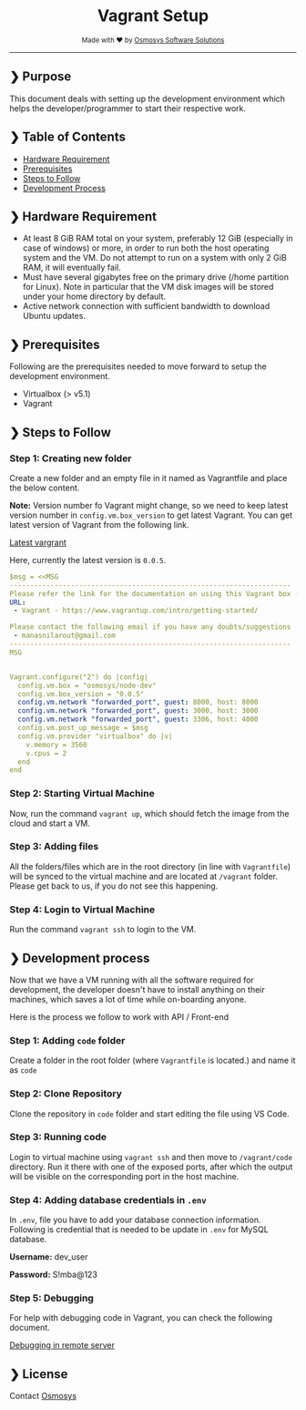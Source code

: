 <h1 align="center">Vagrant Setup</h1>
<p align="center">
  <sub>Made with ❤️ by <a href="https://www.osmosys.asia">Osmosys Software Solutions</a></sub>
</p>

---

## ❯ Purpose

This document deals with setting up the development environment which helps the developer/programmer to start their respective work.

## ❯ Table of Contents

- [Hardware Requirement](#-hardware-requirement)
- [Prerequisites](#-prerequisites)
- [Steps to Follow](#-steps-to-follow)
- [Development Process](#-development-process)


## ❯ Hardware Requirement

- At least 8 GiB RAM total on your system, preferably 12 GiB (especially in case of windows) or more, in order to run both the host operating system and the VM. Do not attempt to run on a system with only 2 GiB RAM, it will eventually fail.
- Must have several gigabytes free on the primary drive (/home partition for Linux). Note in particular that the VM disk images will be stored under your home directory by default.
- Active network connection with sufficient bandwidth to download Ubuntu updates.

## ❯ Prerequisites

Following are the prerequisites needed to move forward to setup the development environment.

- Virtualbox (> v5.1)
- Vagrant

## ❯ Steps to Follow

### Step 1: Creating new folder

Create a new folder and an empty file in it named as Vagrantfile and place the below content.

**Note:** Version number fo Vagrant might change, so we need to keep latest version number in `config.vm.box_version` to get latest Vagrant.
You can get latest version of Vagrant from the following link.

[Latest vargrant](https://app.vagrantup.com/osmosys/boxes/node-dev)

Here, currently the latest version is `0.0.5`.

```yml
$msg = <<MSG
---------------------------------------------------------------------
Please refer the link for the documentation on using this Vagrant box -
URL:
 - Vagrant - https://www.vagrantup.com/intro/getting-started/

Please contact the following email if you have any doubts/suggestions
 - manasnilarout@gmail.com
---------------------------------------------------------------------
MSG


Vagrant.configure("2") do |config|
  config.vm.box = "osmosys/node-dev"
  config.vm.box_version = "0.0.5"
  config.vm.network "forwarded_port", guest: 8000, host: 8000
  config.vm.network "forwarded_port", guest: 3000, host: 3000
  config.vm.network "forwarded_port", guest: 3306, host: 4000
  config.vm.post_up_message = $msg
  config.vm.provider "virtualbox" do |v|
    v.memory = 3560
    v.cpus = 2
  end
end
```

### Step 2: Starting Virtual Machine

Now, run the command `vagrant up`, which should fetch the image from the cloud and start a VM.

### Step 3: Adding files

All the folders/files which are in the root directory (in line with `Vagrantfile`) will be synced to the virtual machine and are located at `/vagrant` folder. Please get back to us, if you do not see this happening.

### Step 4: Login to Virtual Machine

Run the command `vagrant ssh` to login to the VM.

## ❯ Development process

Now that we have a VM running with all the software required for development, the developer doesn't have to install anything on their machines, which saves a lot of time while on-boarding anyone.

Here is the process we follow to work with API / Front-end

### Step 1: Adding `code` folder

Create a folder in the root folder (where `Vagrantfile` is located.) and name it as `code`

### Step 2: Clone Repository

Clone the repository in `code` folder and start editing the file using VS Code.

### Step 3: Running code

Login to virtual machine using `vagrant ssh` and then move to `/vagrant/code` directory. Run it there with one of the exposed ports, after which the output will be visible on the corresponding port in the host machine.

### Step 4: Adding database credentials in `.env`
In `.env`, file you have to add your database connection information. Following is credential that is needed to be update in `.env` for MySQL database.

**Username:** dev_user

**Password:** S!mba@123

### Step 5: Debugging

For help with debugging code in Vagrant, you can check the following document.

[Debugging in remote server](debugging.md)

## ❯ License

Contact [Osmosys](https://osmosys.asia/)